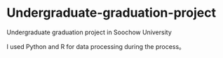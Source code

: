 # Undergraduate-graduation-project
Undergraduate graduation project in Soochow University

I used Python and R for data processing during the process。
